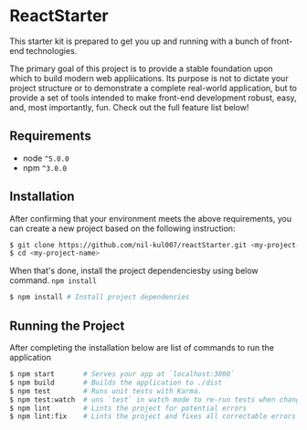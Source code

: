 # ReactStarter
This starter kit is prepared  to get you up and running with a bunch of front-end technologies.

The primary goal of this project is to provide a stable foundation upon which to build modern web appliications. Its purpose is not to dictate your project structure or to demonstrate a complete real-world application, but to provide a set of tools intended to make front-end development robust, easy, and, most importantly, fun. Check out the full feature list below!

## Requirements
* node `^5.0.0`
* npm `^3.0.0`

## Installation

After confirming that your environment meets the above requirements, you can create a new project based on the following instruction:

```bash
$ git clone https://github.com/nil-kul007/reactStarter.git <my-project-name>
$ cd <my-project-name>
```

When that's done, install the project dependenciesby using below command.
`npm install`

```bash
$ npm install # Install project dependencies 
```
## Running the Project

After completing the installation below are list of commands to run the application

```bash
$ npm start       # Serves your app at `localhost:3000`
$ npm build       # Builds the application to ./dist
$ npm test        # Runs unit tests with Karma.
$ npm test:watch  # uns `test` in watch mode to re-run tests when changed
$ npm lint        # Lints the project for potential errors
$ npm lint:fix    # Lints the project and fixes all correctable errors
```
